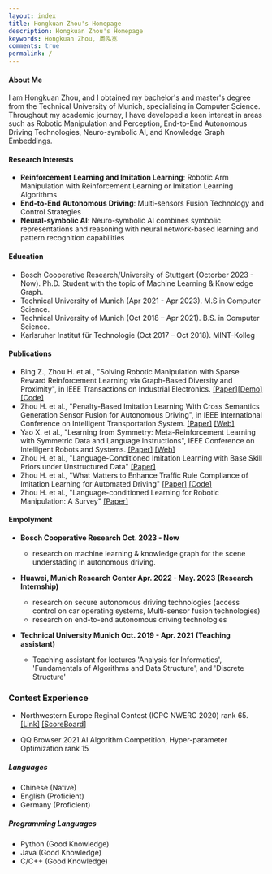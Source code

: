 ```yaml
---
layout: index
title: Hongkuan Zhou's Homepage
description: Hongkuan Zhou's Homepage
keywords: Hongkuan Zhou, 周泓宽
comments: true
permalink: /
---
```


#### About Me

I am Hongkuan Zhou, and I obtained my bachelor's and master's degree from the Technical University of Munich, specialising in Computer Science. Throughout my academic journey, I have developed a keen interest in areas such as Robotic Manipulation and Perception, End-to-End Autonomous Driving Technologies, Neuro-symbolic AI, and Knowledge Graph Embeddings.
#### Research Interests

- **Reinforcement Learning and Imitation Learning**: Robotic Arm Manipulation with Reinforcement Learning or Imitation Learning Algorithms
- **End-to-End Autonomous Driving**: Multi-sensors Fusion Technology and Control Strategies
- **Neural-symbolic AI**: Neuro-symbolic AI combines symbolic representations and reasoning with neural network-based learning and pattern recognition capabilities

#### Education
- Bosch Cooperative Research/University of Stuttgart (Octorber 2023 - Now). Ph.D. Student with the topic of Machine Learning & Knowledge Graph. 
- Technical University of Munich (Apr 2021 - Apr 2023). M.S in Computer Science.
- Technical University of Munich (Oct 2018 – Apr 2021). B.S. in Computer Science.
- Karlsruher Institut für Technologie  (Oct 2017 – Oct 2018). MINT-Kolleg

#### Publications

- Bing Z., Zhou H. et al., "Solving Robotic Manipulation with Sparse Reward Reinforcement Learning via Graph-Based Diversity and Proximity", in IEEE Transactions on Industrial Electronics. [[Paper]](https://ieeexplore.ieee.org/document/9772990)[[Demo]](https://videoviewsite.wixsite.com/gc-hgg)[[Code]](https://github.com/Hongkuan-Zhou/GC-HGG)
- Zhou H. et al., "Penalty-Based Imitation Learning With Cross Semantics Generation Sensor Fusion for Autonomous Driving", in IEEE International Conference on Intelligent Transportation System. [[Paper]](https://arxiv.org/abs/2303.11888) [[Web]](https://hk-zh.github.io/p-csg/)
- Yao X. et al., "Learning from Symmetry: Meta-Reinforcement Learning with Symmetric Data and Language Instructions", IEEE Conference on Intelligent Robots and Systems. [[Paper]](https://arxiv.org/abs/2209.10656) [[Web]](https://tumi6robot.wixsite.com/symmetry/)
- Zhou H. et al., "Language-Conditioned Imitation Learning with Base Skill Priors under Unstructured Data" [[Paper]](https://arxiv.org/abs/2305.19075)
- Zhou H. et al., "What Matters to Enhance Traffic Rule Compliance of Imitation Learning for Automated Driving" [[Paper]](https://arxiv.org/abs/2309.07808) [[Code]](https://github.com/VVeiCao/p_csg_plus)
- Zhou H. et al., "Language-conditioned Learning for Robotic Manipulation: A Survey" [[Paper]](https://arxiv.org/abs/2312.10807)
#### Empolyment
- **Bosch Cooperative Research Oct. 2023 - Now**
  - research on machine learning & knowledge graph for the scene understading in autonomous driving.
- **Huawei, Munich Research Center Apr. 2022 - May. 2023** **(Research Internship)**
  - research on secure autonomous driving technologies (access control on car operating systems, Multi-sensor fusion technologies)
  - research on end-to-end autonomous driving technologies

- **Technical University Munich Oct. 2019 - Apr. 2021** **(Teaching assistant)**
  - Teaching assistant for lectures 'Analysis for Informatics', 'Fundamentals of Algorithms and Data Structure', and 'Discrete Structure'


### Contest Experience

- Northwestern Europe Reginal Contest (ICPC NWERC 2020) rank 65. [[Link]](https://2020.nwerc.eu/) [[ScoreBoard]](https://2020.nwerc.eu/standings/)

- QQ Browser 2021 AI Algorithm Competition, Hyper-parameter Optimization rank 15


##### Languages

- Chinese (Native)
- English (Proficient)
- Germany (Proficient)

##### Programming Languages

- Python (Good Knowledge)
- Java (Good Knowledge)
- C/C++ (Good Knowledge)


<!-- ### Social

{% for website in site.data.social %}
* {{ website.sitename }}：[@{{ website.name }}]({{ website.url }})
  {% endfor %} -->